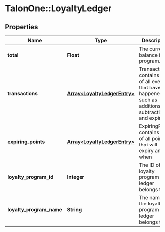 # TalonOne::LoyaltyLedger

## Properties
Name | Type | Description | Notes
------------ | ------------- | ------------- | -------------
**total** | **Float** | The current balance in the program. | 
**transactions** | [**Array&lt;LoyaltyLedgerEntry&gt;**](LoyaltyLedgerEntry.md) | Transactions contains a list of all events that have happened such as additions, subtractions and expiries | 
**expiring_points** | [**Array&lt;LoyaltyLedgerEntry&gt;**](LoyaltyLedgerEntry.md) | ExpiringPoints contains a list of all points that will expiry and when | [optional] 
**loyalty_program_id** | **Integer** | The ID of the loyalty program this ledger belongs to. | [optional] 
**loyalty_program_name** | **String** | The name of the loyalty program this ledger belongs to. | [optional] 


